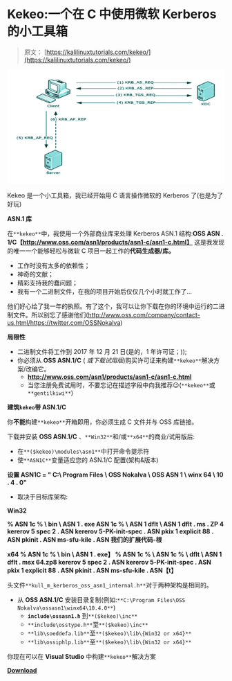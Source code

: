 # Kekeo:一个在 C 中使用微软 Kerberos 的小工具箱

> 原文： [https://kalilinuxtutorials.com/kekeo/](https://kalilinuxtutorials.com/kekeo/)

[![](img/664a280b7f4d02331e554b580e690689.png)](https://1.bp.blogspot.com/-6Gjt83KROpU/YVru-N6CxPI/AAAAAAAALAU/MYug7EYHH7wSdh4dVG3M6CPUIslSkbpigCLcBGAsYHQ/s728/Microsoft%2BKerberos%2B%25281%2529.png)

Kekeo 是一个小工具箱，我已经开始用 C 语言操作微软的 Kerberos 了(也是为了好玩)

**ASN.1 库**

在`**kekeo**`中，我使用一个外部商业库来处理 Kerberos ASN.1 结构:**OSS ASN . 1/C【http://www.oss.com/asn1/products/asn1-c/asn1-c.html】**
这是我发现的唯一一个能够轻松与微软 C 项目一起工作的**代码生成器/库。**

*   工作时没有太多的依赖性；
*   神奇的文献；
*   精彩支持我的蠢问题；
*   我有一个二进制文件，在我的项目开始后仅仅几个小时就工作了…

他们好心给了我一年的执照。有了这个，我可以让你下载在你的环境中运行的二进制文件。所以别忘了感谢他们(http://www.oss.com/company/contact-us.html/https://twitter.com/OSSNokalva)

**局限性**

*   二进制文件将工作到 2017 年 12 月 21 日(是的，1 年许可证；));
*   你必须从 **OSS ASN.1/C** ( *或下载试用版*)购买许可证来构建`**kekeo**`解决方案/改编它。
    *   **http://www.oss.com/asn1/products/asn1-c/asn1-c.html**
    *   当您注册免费试用时，不要忘记在描述字段中向我推荐😉(`**kekeo**`或`**gentilkiwi**`)

**建筑`kekeo`带 ASN.1/C**

你**不能**构建`**kekeo**`开箱即用，你必须生成 C 文件并与 OSS 库链接。

下载并安装 **OSS ASN.1/C** 、`**Win32**`和/或`**x64**`的商业/试用版后:

*   在`**($kekeo)\modules\asn1**`中打开命令提示符
*   使`**ASN1C**`变量适应您的 ASN.1/C 配置(架构&版本)

**设置 ASN1C = " C:\ Program Files \ OSS Nokalva \ OSS ASN 1 \ winx 64 \ 10 . 4 . 0"**

*   取决于目标库架构:

**Win32**

**% ASN 1c % \ bin \ ASN 1 . exe
ASN 1c % \ ASN 1 dflt \ ASN 1 dflt . ms . ZP 4
kererov 5 spec 2 . ASN kererov 5-PK-init-spec . ASN pkix 1 explicit 88 . ASN pkinit . ASN ms-sfu-kile . ASN
我们的扩展代码-根**

**x64
% ASN 1c % \ bin \ ASN 1 . exe】
% ASN 1c % \ ASN 1c % \ dflt \ ASN 1 dflt . msx 64.zp8
kererov 5 spec 2 . ASN kererov 5-PK-init-spec . ASN pkix 1 explicit 88 . ASN pkinit . ASN ms-sfu-kile . ASN【t】**

头文件`**kull_m_kerberos_oss_asn1_internal.h**`对于两种架构是相同的。

*   从 **OSS ASN.1/C** 安装目录复制(例如:`**C:\Program Files\OSS Nokalva\ossasn1\winx64\10.4.0**`)
    *   **`include\ossasn1.h`** 到`**($kekeo)\inc**`
    *   `**include\osstype.h**`至`**($kekeo)\inc**`
    *   `**lib\soeddefa.lib**`至`**($kekeo)\lib\{Win32 or x64}**`
    *   `**lib\ossiphlp.lib**`至`**($kekeo)\lib\{Win32 or x64}**`

你现在可以在 **Visual Studio** 中构建`**kekeo**`解决方案

[**Download**](https://github.com/gentilkiwi/kekeo)